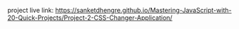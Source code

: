 project live link: https://sanketdhengre.github.io/Mastering-JavaScript-with-20-Quick-Projects/Project-2-CSS-Changer-Application/
